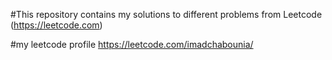 #This repository contains my solutions to different problems from Leetcode (https://leetcode.com)

#my leetcode profile https://leetcode.com/imadchabounia/
